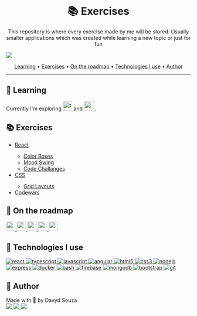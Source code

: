<h1 align="center">📚 Exercises</h1>
    <p align="center">
        This repository is where every exercise made by me will be stored. Usually smaller applications which was created while learning a new topic or just for fun
    </p>
</p>

<img src="https://img.shields.io/github/last-commit/davyd-souza/exercises"/>

<p align="center">
  <a href="#learning">Learning</a> •
  <a href="#exercise">Exercises</a> •
  <a href="#roadmap">On the roadmap</a> •
  <a href="#tech">Technologies I use</a> •
  <a href="#author">Author</a>
</p>

---



<h2 id="learning">📖 Learning</h2>

<p>
    Currently I'm exploring 
        <a href="https://www.typescriptlang.org/" target="_blank">
            <img src="https://img.shields.io/badge/TypeScript-007ACC?style=for-the-badge&logo=typescript&logoColor=white" alt="typescript" height="25"/>
        </a> and 
        <a href="https://reactjs.org/" target="_blank">
            <img src="https://img.shields.io/badge/React-20232A?style=for-the-badge&logo=react&logoColor=61DAFB" alt="react" height="25"/>
        </a>
        .
</p>



<h2 id="exercise">📚 Exercises</h2>

<ul>
    <li><a href="react">React</a></li>
        <ul>
            <li><a href="react/color-box-exercise">Color Boxes</a></li>
            <li><a href="react/mood-swing-exercise">Mood Swing</a></li>
            <li><a href="react/code-challanges">Code Challanges</a></li>
        </ul>
    <li><a href="css">CSS</a></li>
        <ul>
            <li><a href="css/grid-layouts">Grid Layouts</a></li>
        </ul>
    <li><a href="css">Codewars</a></li>
</ul>


<h2 id="roadmap">🌟 On the roadmap</h2>

<a href="https://www.rust-lang.org" target="_blank" rel="noreferrer">
    <img src="https://img.shields.io/badge/Rust-000000?style=for-the-badge&logo=rust&logoColor=white" alt="rust" height="25"/>
</a>
<a href="https://www.cypress.io" target="_blank" rel="noreferrer">
    <img src="https://img.shields.io/badge/Cypress-49494C?style=for-the-badge&logo=cypress&logoColor=white" alt="cypress" height="25"/>
</a>
<a href="https://aws.amazon.com" target="_blank" rel="noreferrer">
    <img src="https://img.shields.io/badge/Amazon_AWS-232F3E?style=for-the-badge&logo=amazon-aws&logoColor=white" alt="aws" height="25"/>
</a>
<a href="https://graphql.org" target="_blank" rel="noreferrer">
    <img src="https://img.shields.io/badge/GraphQL-DA0093?style=for-the-badge&logo=graphql&logoColor=white" alt="graphql" height="25"/>
</a>
<a href="https://reactnative.dev/" target="_blank" rel="noreferrer">
    <img src="https://img.shields.io/badge/React_Native-20232A?style=for-the-badge&logo=react&logoColor=61DAFB" alt="reactnative" height="25"/>
</a>



<h2 id="tech">🚀 Technologies I use</h2>

<p align="left">
    <a href="https://reactjs.org/" target="_blank">
        <img src="https://img.shields.io/badge/React-20232A?style=for-the-badge&logo=react&logoColor=61DAFB" alt="react" />
    </a>
    <a href="https://www.typescriptlang.org/" target="_blank">
        <img src="https://img.shields.io/badge/TypeScript-007ACC?style=for-the-badge&logo=typescript&logoColor=white" alt="typescript" />
    </a>
    <a href="https://developer.mozilla.org/en-US/docs/Web/JavaScript" target="_blank" rel="noreferrer">
        <img src="https://img.shields.io/badge/JavaScript-F7DF1E?style=for-the-badge&logo=javascript&logoColor=black" alt="javascript" />
    </a>
    <a href="https://angular.io" target="_blank" rel="noreferrer">
        <img src="https://img.shields.io/badge/Angular-DD0031?style=for-the-badge&logo=angular&logoColor=white" alt="angular" />
    </a>
    <a href="https://www.w3.org/html/" target="_blank" rel="noreferrer">
        <img src="https://img.shields.io/badge/HTML5-E34F26?style=for-the-badge&logo=html5&logoColor=white" alt="html5" />
    </a>
    <a href="https://www.w3schools.com/css/" target="_blank" rel="noreferrer">
        <img src="https://img.shields.io/badge/CSS3-1572B6?style=for-the-badge&logo=css3&logoColor=white" alt="css3" />
    </a>
    <a href="https://nodejs.org" target="_blank" rel="noreferrer">
        <img src="https://img.shields.io/badge/Node.js-43853D?style=for-the-badge&logo=node.js&logoColor=white" alt="nodejs" />
    </a>
    <a href="https://expressjs.com" target="_blank" rel="noreferrer">
        <img src="https://img.shields.io/badge/Express.js-404D59?style=for-the-badge&logo=express" alt="express" />
    </a>
    <a href="https://www.docker.com/" target="_blank" rel="noreferrer">
        <img src="https://img.shields.io/badge/Docker-0078D4?style=for-the-badge&logo=docker&logoColor=white" alt="docker" />
    </a>
    <a href="https://www.gnu.org/software/bash/" target="_blank" rel="noreferrer">
        <img src="https://img.shields.io/badge/Shell_Script-121011?style=for-the-badge&logo=gnu-bash&logoColor=white" alt="bash" />
    </a>
    <a href="https://firebase.google.com/" target="_blank" rel="noreferrer">
        <img src="https://img.shields.io/badge/Firebase-FFA611?style=for-the-badge&logo=firebase&logoColor=white" alt="firebase" />
    </a>
    <a href="https://www.mongodb.com/" target="_blank" rel="noreferrer">
        <img src="https://img.shields.io/badge/MongoDB-4EA94B?style=for-the-badge&logo=mongodb&logoColor=white" alt="mongodb" />
    </a>
    <a href="https://getbootstrap.com" target="_blank" rel="noreferrer">
        <img src="https://img.shields.io/badge/Bootstrap-563D7C?style=for-the-badge&logo=bootstrap&logoColor=white" alt="bootstrap" />
    </a>
    <a href="https://git-scm.com/" target="_blank" rel="noreferrer">
        <img src="https://img.shields.io/badge/Git-F1502F?style=for-the-badge&logo=git&logoColor=white" alt="git" />
    </a>
</p>



<h2 id="author">👤 Author </h2>

<p>
  Made with 💛 by Davyd Souza </br>
  <a href="https://www.linkedin.com/in/davyd-souza/" target="_blank">
    <img src="https://img.shields.io/badge/LinkedIn-0077B5?style=for-the-badge&logo=linkedin&logoColor=white"/>
  </a>
  <a href="mailto:davyd.eduardo.souza@hotmail.com" target="_blank">
    <img src="https://img.shields.io/badge/Microsoft_Outlook-0078D4?style=for-the-badge&logo=microsoft-outlook&logoColor=white"/>
  </a>
  <a href="https://www.instagram.com/odeisouza/" target="_blank">
    <img src="https://img.shields.io/badge/Instagram-E4405F?style=for-the-badge&logo=instagram&logoColor=white"/>
  </a>
</p>
